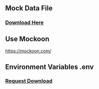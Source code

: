 ## Mock Data File

### [Download Here](https://drive.google.com/file/d/11pw0ytbjCF3jDdeTTHRONt17nep7APDK/view?usp=sharing)

## Use Mockoon
https://mockoon.com/

## Environment Variables .env

### [Request Download](https://drive.google.com/file/d/19TffBKFGhMoX_Gpoa7u8jPU_tO2XpLo-/view?usp=sharing)
